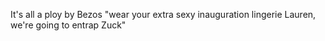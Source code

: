 It's all a ploy by Bezos "wear your extra sexy inauguration lingerie Lauren, we're going to entrap Zuck"


